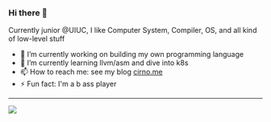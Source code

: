 ### Hi there 👋
Currently junior @UIUC, I like Computer System, Compiler, OS, and all kind of low-level stuff

- 🔭 I’m currently working on building my own programming language
- 🌱 I’m currently learning llvm/asm and dive into k8s
- 📫 How to reach me: see my blog [cirno.me](https://cirno.me)
- ⚡ Fun fact: I'm a b ass player

---

![](https://komarev.com/ghpvc/?username=TwinIsland)
